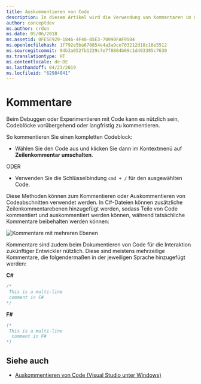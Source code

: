 ```yaml
---
title: Auskommentieren von Code
description: In diesem Artikel wird die Verwendung von Kommentaren im Quellcode-Editor von Visual Studio für Mac beschrieben.
author: conceptdev
ms.author: crdun
ms.date: 05/06/2018
ms.assetid: 0FE5E929-1846-4F48-B5E3-70990FAF9504
ms.openlocfilehash: 1f792e5ba670854e4a3a9ce703212d18c16e5512
ms.sourcegitcommit: 94b3a052fb1229c7e7f8804b09c1d403385c7630
ms.translationtype: HT
ms.contentlocale: de-DE
ms.lasthandoff: 04/23/2019
ms.locfileid: "62984041"
---
```

# <a name="comments"></a>Kommentare

Beim Debuggen oder Experimentieren mit Code kann es nützlich sein, Codeblöcke vorübergehend oder langfristig zu kommentieren.

So kommentieren Sie einen kompletten Codeblock:

* Wählen Sie den Code aus und klicken Sie dann im Kontextmenü auf **Zeilenkommentar umschalten**.

ODER

* Verwenden Sie die Schlüsselbindung `cmd + /` für den ausgewählten Code.

Diese Methoden können zum Kommentieren oder Auskommentieren von Codeabschnitten verwendet werden. In C#-Dateien können zusätzliche Zeilenkommentarebenen hinzugefügt werden, sodass Teile von Code kommentiert und auskommentiert werden können, während tatsächliche Kommentare beibehalten werden können:

![Kommentare mit mehreren Ebenen](media/source-editor-image8.png)

Kommentare sind zudem beim Dokumentieren von Code für die Interaktion zukünftiger Entwickler nützlich. Diese sind meistens mehrzeilige Kommentare, die folgendermaßen in der jeweiligen Sprache hinzugefügt werden:

**C#**

```csharp
/*
 This is a multi-line
 comment in C#
*/
```

**F#**

```fsharp
(*
 This is a multi-line
  comment in F#
*)
```

## <a name="see-also"></a>Siehe auch

- [Auskommentieren von Code (Visual Studio unter Windows)](/visualstudio/ide/quickstart-editor#comment-out-code)
